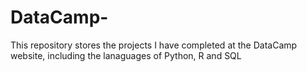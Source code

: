 # DataCamp-
This repository stores the projects I have completed at the DataCamp website, including the lanaguages of Python, R and SQL


